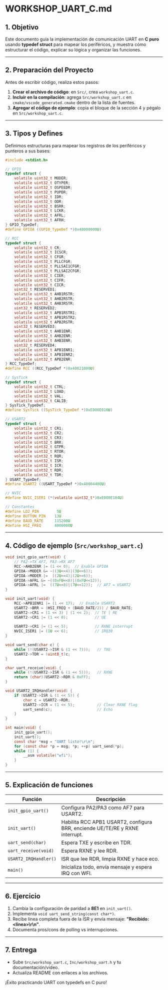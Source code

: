# WORKSHOP\_UART\_C.md

## 1. Objetivo

Este documento guía la implementación de comunicación UART en **C puro** usando **typedef struct** para mapear los periféricos, y muestra cómo estructurar el código, explicar su lógica y organizar las funciones.

---

## 2. Preparación del Proyecto

Antes de escribir código, realiza estos pasos:

1. **Crear el archivo de código**: en `Src/`, crea `workshop_uart.c`.
2. **Incluir en la compilación**: agrega `Src/workshop_uart.c` en `cmake/vscode_generated.cmake` dentro de la lista de fuentes.
3. **Agregar el código de ejemplo**: copia el bloque de la sección 4 y pégalo en `Src/workshop_uart.c`.

---

## 3. Tipos y Defines

Definimos estructuras para mapear los registros de los periféricos y punteros a sus bases:

```c
#include <stdint.h>

// GPIO
typedef struct {
    volatile uint32_t MODER;
    volatile uint32_t OTYPER;
    volatile uint32_t OSPEEDR;
    volatile uint32_t PUPDR;
    volatile uint32_t IDR;
    volatile uint32_t ODR;
    volatile uint32_t BSRR;
    volatile uint32_t LCKR;
    volatile uint32_t AFRL;
    volatile uint32_t AFRH;
} GPIO_TypeDef;
#define GPIOA ((GPIO_TypeDef *)0x48000000U)

// RCC
typedef struct {
    volatile uint32_t CR;
    volatile uint32_t ICSCR;
    volatile uint32_t CFGR;
    volatile uint32_t PLLCFGR;
    volatile uint32_t PLLSAI1CFGR;
    volatile uint32_t PLLSAI2CFGR;
    volatile uint32_t CIER;
    volatile uint32_t CIFR;
    volatile uint32_t CICR;
    uint32_t RESERVED1;
    volatile uint32_t AHB1RSTR;
    volatile uint32_t AHB2RSTR;
    volatile uint32_t AHB3RSTR;
    uint32_t RESERVED2;
    volatile uint32_t APB1RSTR1;
    volatile uint32_t APB1RSTR2;
    volatile uint32_t APB2RSTR;
    uint32_t RESERVED3;
    volatile uint32_t AHB1ENR;
    volatile uint32_t AHB2ENR;
    volatile uint32_t AHB3ENR;
    uint32_t RESERVED4;
    volatile uint32_t APB1ENR1;
    volatile uint32_t APB1ENR2;
    volatile uint32_t APB2ENR;
} RCC_TypeDef;
#define RCC ((RCC_TypeDef *)0x40021000U)

// SysTick
typedef struct {
    volatile uint32_t CTRL;
    volatile uint32_t LOAD;
    volatile uint32_t VAL;
    volatile uint32_t CALIB;
} SysTick_TypeDef;
#define SysTick ((SysTick_TypeDef *)0xE000E010U)

// USART2
typedef struct {
    volatile uint32_t CR1;
    volatile uint32_t CR2;
    volatile uint32_t CR3;
    volatile uint32_t BRR;
    volatile uint32_t GTPR;
    volatile uint32_t RTOR;
    volatile uint32_t RQR;
    volatile uint32_t ISR;
    volatile uint32_t ICR;
    volatile uint32_t RDR;
    volatile uint32_t TDR;
} USART_TypeDef;
#define USART2 ((USART_TypeDef *)0x40004400U)

// NVIC
#define NVIC_ISER1 (*(volatile uint32_t*)0xE000E104U)

// Constantes
#define LD2_PIN        5U
#define BUTTON_PIN    13U
#define BAUD_RATE     115200U
#define HSI_FREQ      4000000U
```

---

## 4. Código de ejemplo (`Src/workshop_uart.c`)

```c
void init_gpio_uart(void) {
    // PA2->TX AF7, PA3->RX AF7
    RCC->AHB2ENR |= (1 << 0);  // Enable GPIOA
    GPIOA->MODER &= ~((3U<<4)|(3U<<6));
    GPIOA->MODER |=  ((2U<<4)|(2U<<6));
    GPIOA->AFRL &= ~((0xFU<<8)|(0xFU<<12));
    GPIOA->AFRL |=  ((7U<<8)|(7U<<12));  // AF7 = USART2
}

void init_uart(void) {
    RCC->APB1ENR1 |= (1 << 17);  // Enable USART2
    USART2->BRR = (HSI_FREQ + (BAUD_RATE/2)) / BAUD_RATE;
    USART2->CR1 = (1 << 3) | (1 << 2);  // TE | RE
    USART2->CR1 |= (1 << 0);            // UE
    
    USART2->CR1 |= (1 << 5);            // RXNE interrupt
    NVIC_ISER1 |= (1U << 6);            // IRQ38
}

void uart_send(char c) {
    while (!(USART2->ISR & (1 << 7)));   // TXE
    USART2->TDR = (uint8_t)c;
}

char uart_receive(void) {
    while (!(USART2->ISR & (1 << 5)));   // RXNE
    return (char)(USART2->RDR & 0xFF);
}

void USART2_IRQHandler(void) {
    if (USART2->ISR & (1 << 5)) {
        char c = USART2->RDR;
        USART2->ICR = (1 << 5);          // Clear RXNE flag
        uart_send(c);                    // Echo
    }
}

int main(void) {
    init_gpio_uart();
    init_uart();
    const char *msg = "UART listo!\r\n";
    for (const char *p = msg; *p; ++p) uart_send(*p);
    while (1) {
        __asm volatile("wfi");
    }
}
```

---

## 5. Explicación de funciones

| Función               | Descripción                                                                  |
| --------------------- | ---------------------------------------------------------------------------- |
| `init_gpio_uart()`    | Configura PA2/PA3 como AF7 para USART2.                                      |
| `init_uart()`         | Habilita RCC APB1 USART2, configura BRR, enciende UE/TE/RE y RXNE interrupt. |
| `uart_send(char)`     | Espera TXE y escribe en TDR.                                                 |
| `uart_receive(void)`  | Espera RXNE y lee RDR.                                                       |
| `USART2_IRQHandler()` | ISR que lee RDR, limpia RXNE y hace eco.                                     |
| `main()`              | Inicializa todo, envía mensaje y espera IRQ con WFI.                         |

---

## 6. Ejercicio

1. Cambia la configuración de paridad a **8E1** en `init_uart()`.
2. Implementa `void uart_send_string(const char*)`.
3. Recibe línea completa fuera de la ISR y envía mensaje: **"Recibido: \<línea>\r\n"**.
4. Documenta pros/cons de polling vs interrupciones.

---

## 7. Entrega

* Sube `Src/workshop_uart.c`, `Inc/workshop_uart.h` y tu documentación/video.
* Actualiza README con enlaces a los archivos.

¡Éxito practicando UART con typedefs en C puro!
